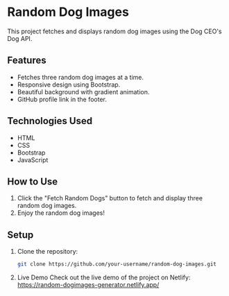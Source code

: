 # Random Dog Images

This project fetches and displays random dog images using the Dog CEO's Dog API.

## Features

- Fetches three random dog images at a time.
- Responsive design using Bootstrap.
- Beautiful background with gradient animation.
- GitHub profile link in the footer.

## Technologies Used

- HTML
- CSS
- Bootstrap
- JavaScript

## How to Use

1. Click the "Fetch Random Dogs" button to fetch and display three random dog images.
2. Enjoy the random dog images!

## Setup

1. Clone the repository:
   ```sh
   git clone https://github.com/your-username/random-dog-images.git
   ```
2. Live Demo
   Check out the live demo of the project on Netlify: https://random-dogimages-generator.netlify.app/
